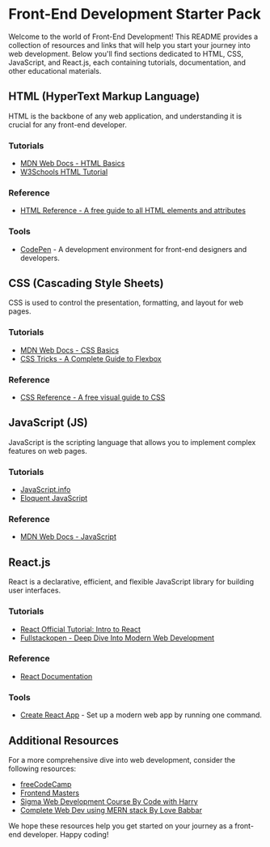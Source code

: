 # Front-End Development Starter Pack

Welcome to the world of Front-End Development! This README provides a collection of resources and links that will help you start your journey into web development. Below you'll find sections dedicated to HTML, CSS, JavaScript, and React.js, each containing tutorials, documentation, and other educational materials.

## HTML (HyperText Markup Language)

HTML is the backbone of any web application, and understanding it is crucial for any front-end developer.

### Tutorials
- [MDN Web Docs - HTML Basics](https://developer.mozilla.org/en-US/docs/Learn/Getting_started_with_the_web/HTML_basics)
- [W3Schools HTML Tutorial](https://www.w3schools.com/html/)

### Reference
- [HTML Reference - A free guide to all HTML elements and attributes](https://htmlreference.io/)

### Tools
- [CodePen](https://codepen.io/) - A development environment for front-end designers and developers.

## CSS (Cascading Style Sheets)

CSS is used to control the presentation, formatting, and layout for web pages.

### Tutorials
- [MDN Web Docs - CSS Basics](https://developer.mozilla.org/en-US/docs/Learn/Getting_started_with_the_web/CSS_basics)
- [CSS Tricks - A Complete Guide to Flexbox](https://css-tricks.com/snippets/css/a-guide-to-flexbox/)

### Reference
- [CSS Reference - A free visual guide to CSS](https://cssreference.io/)


## JavaScript (JS)

JavaScript is the scripting language that allows you to implement complex features on web pages.

### Tutorials
- [JavaScript.info](https://javascript.info/)
- [Eloquent JavaScript](https://eloquentjavascript.net/)

### Reference
- [MDN Web Docs - JavaScript](https://developer.mozilla.org/en-US/docs/Web/JavaScript)


## React.js

React is a declarative, efficient, and flexible JavaScript library for building user interfaces.

### Tutorials
- [React Official Tutorial: Intro to React](https://reactjs.org/tutorial/tutorial.html)
- [Fullstackopen - Deep Dive Into Modern Web Development](https://fullstackopen.com/en/)

### Reference
- [React Documentation](https://reactjs.org/docs/getting-started.html)

### Tools
- [Create React App](https://create-react-app.dev/) - Set up a modern web app by running one command.

## Additional Resources

For a more comprehensive dive into web development, consider the following resources:
- [freeCodeCamp](https://www.freecodecamp.org/)
- [Frontend Masters](https://frontendmasters.com/)
- [Sigma Web Development Course By Code with Harry](https://www.youtube.com/playlist?list=PLu0W_9lII9agq5TrH9XLIKQvv0iaF2X3w)
- [Complete Web Dev using MERN stack By Love Babbar](https://www.youtube.com/playlist?list=PLDzeHZWIZsTo0wSBcg4-NMIbC0L8evLrD)

We hope these resources help you get started on your journey as a front-end developer. Happy coding!
